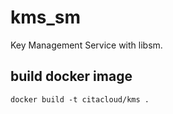 # kms_sm
Key Management Service with libsm.
## build docker image
```
docker build -t citacloud/kms .
```
